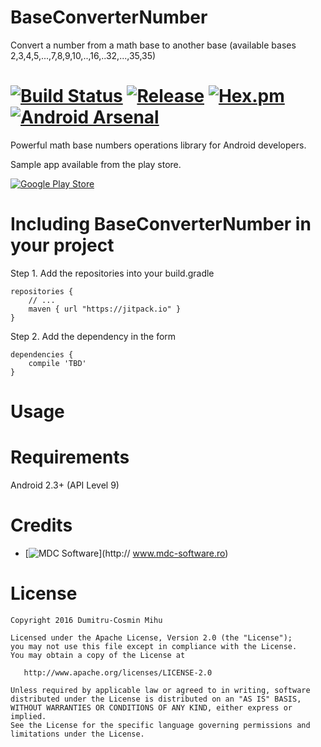 # BaseConverterNumber
Convert a number from a math base to another base (available bases 2,3,4,5,...,7,8,9,10,..,16,..32,...,35,35)

# [![Build Status](https://travis-ci.org/bmarrdev/android-DecoView-charting.svg?branch=master)](https://travis-ci.org/bmarrdev/android-DecoView-charting) [![Release](https://img.shields.io/github/release/bmarrdev/android-DecoView-charting.svg?label=JitPack)](https://jitpack.io/#bmarrdev/android-DecoView-charting) [![Hex.pm](https://img.shields.io/hexpm/l/plug.svg)](http://www.apache.org/licenses/LICENSE-2.0) [![Android Arsenal](https://img.shields.io/badge/Android%20Arsenal-DecoView-green.svg?style=flat)](https://android-arsenal.com/details/1/2329)

Powerful math base numbers operations library for Android developers.

Sample app available from the play store.

[![Google Play Store](https://github.com/bmarrdev/android-DecoView-charting/blob/master/art/en_app_rgb_wo_60.png)](https://play.google.com/store/apps/details?id=com.mdc.baseconverter)

Including BaseConverterNumber in your project
===

Step 1. Add the repositories into your build.gradle

	repositories {
	    // ...
	    maven { url "https://jitpack.io" }
	}

Step 2. Add the dependency in the form

	dependencies {
	    compile 'TBD'
	}


Usage
=== 
<!--- just
DecoView is subclassed from the Android View class. Just like other View subclasses, such as TextView and ImageView, it can be added and configured from your layout XML then controlled in your Activity code.

This repository includes a number of samples for constructing and animating a DecoView. You will find the code for the samples in the [sampleapp project](https://github.com/bmarrdev/android-DecoView-charting/tree/master/sampleapp/src/main/java/com/hookedonplay/decoviewsample).

The main concepts you need to understand are:
- DecoView is a View, it subclasses android.view.View
- Use [SeriesItem.Builder](https://github.com/bmarrdev/android-DecoView-charting/blob/master/decoviewlib/src/main/java/com/hookedonplay/decoviewlib/charts/SeriesItem.java) to build one or more data series or your DecoView will not be visible
- Use [DecoEvent.Builder](https://github.com/bmarrdev/android-DecoView-charting/blob/master/decoviewlib/src/main/java/com/hookedonplay/decoviewlib/events/DecoEvent.java) to schedule animating events for each data series


**Add DecoView to your xml layout**

```xml
<com.hookedonplay.decoviewlib.DecoView
    android:layout_width="match_parent"
    android:layout_height="match_parent"
    android:id="@+id/dynamicArcView"/>
```

**Configure DecoView data series in your Java code**

```java
DecoView arcView = (DecoView)findViewById(R.id.dynamicArcView);

// Create background track
arcView.addSeries(new SeriesItem.Builder(Color.argb(255, 218, 218, 218))
        .setRange(0, 100, 100)
        .setInitialVisibility(false)
        .setLineWidth(32f)
        .build());

//Create data series track
SeriesItem seriesItem1 = new SeriesItem.Builder(Color.argb(255, 64, 196, 0))
        .setRange(0, 100, 0)
        .setLineWidth(32f)
        .build();

int series1Index = arcView.addSeries(seriesItem1);

```

**Add events to animate the data series**

```java
arcView.addEvent(new DecoEvent.Builder(DecoEvent.EventType.EVENT_SHOW, true)
        .setDelay(1000)
        .setDuration(2000)
        .build());

arcView.addEvent(new DecoEvent.Builder(25).setIndex(series1Index).setDelay(4000).build());
arcView.addEvent(new DecoEvent.Builder(100).setIndex(series1Index).setDelay(8000).build());
arcView.addEvent(new DecoEvent.Builder(10).setIndex(series1Index).setDelay(12000).build());

```
 --->

Requirements
===

Android 2.3+ (API Level 9)

Credits
===

- [![MDC Software](http://cosminmihu.info/blog/wp-content/uploads/company_logo.png)](http:// www.mdc-software.ro)

License
===

    Copyright 2016 Dumitru-Cosmin Mihu

    Licensed under the Apache License, Version 2.0 (the "License");
    you may not use this file except in compliance with the License.
    You may obtain a copy of the License at

       http://www.apache.org/licenses/LICENSE-2.0

    Unless required by applicable law or agreed to in writing, software
    distributed under the License is distributed on an "AS IS" BASIS,
    WITHOUT WARRANTIES OR CONDITIONS OF ANY KIND, either express or implied.
    See the License for the specific language governing permissions and
    limitations under the License.